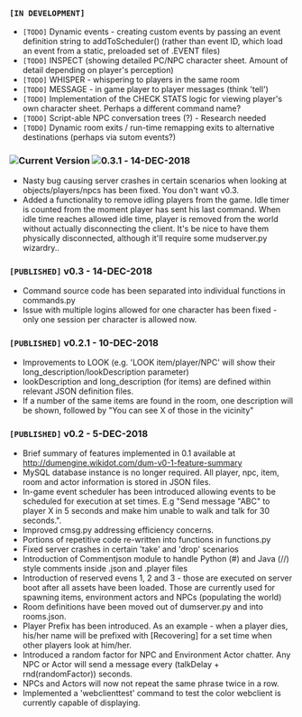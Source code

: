 ### `[IN DEVELOPMENT]`
- `[TODO]` Dynamic events - creating custom events by passing an event definition string to addToScheduler() (rather than event ID, which load an event from a static, preloaded set of .EVENT files)
- `[TODO]` INSPECT (showing detailed PC/NPC character sheet. Amount of detail depending on player's perception)
- `[TODO]` WHISPER - whispering to players in the same room
- `[TODO]` MESSAGE - in game player to player messages (think 'tell')
- `[TODO]` Implementation of the CHECK STATS logic for viewing player's own character sheet. Perhaps a different command name?
- `[TODO]` Script-able NPC conversation trees (?) - Research needed
- `[TODO]` Dynamic room exits / run-time remapping exits to alternative destinations (perhaps via sutom events?)

### ![Current Version](https://img.shields.io/badge/%20-Current%20Version-green.svg) ![0.3.1](https://img.shields.io/badge/%20-0.3.1-lightgrey.svg) - 14-DEC-2018
- Nasty bug causing server crashes in certain scenarios when looking at objects/players/npcs has been fixed. You don't want v0.3.
- Added a functionality to remove idling players from the game. Idle timer is counted from the moment player has sent his last command. When idle time reaches allowed idle time, player is removed from the world without actually disconnecting the client. It's be nice to have them physically disconnected, although it'll require some mudserver.py wizardry..

### `[PUBLISHED]` v0.3 - 14-DEC-2018
- Command source code has been separated into individual functions in commands.py
- Issue with multiple logins allowed for one character has been fixed - only one session per character is allowed now.

### `[PUBLISHED]` v0.2.1 - 10-DEC-2018
- Improvements to LOOK (e.g. 'LOOK item/player/NPC' will show their long_description/lookDescription parameter)
- lookDescription and long_description (for items) are defined within relevant JSON definition files.
- If a number of the same items are found in the room, one description will be shown, followed by "You can see X of those in the vicinity"

### `[PUBLISHED]`  v0.2 - 5-DEC-2018
- Brief summary of features implemented in 0.1 available at http://dumengine.wikidot.com/dum-v0-1-feature-summary
- MySQL database instance is no longer required. All player, npc, item, room and actor information is stored in JSON files.
- In-game event scheduler has been introduced allowing events to be scheduled for execution at set times. E.g "Send message "ABC" to player X in 5 seconds and make him unable to walk and talk for 30 seconds.".
- Improved cmsg.py addressing efficiency concerns.
- Portions of repetitive code re-written into functions in functions.py
- Fixed server crashes in certain 'take' and 'drop' scenarios
- Introduction of Commentjson module to handle Python (#) and Java (//) style comments inside .json and .player files
- Introduction of reserved evens 1, 2 and 3 - those are executed on server boot after all assets have been loaded. Those are currently used for spawning items, environment actors and NPCs (populating the world)
- Room definitions have been moved out of dumserver.py and into rooms.json.
- Player Prefix has been introduced. As an example - when a player dies, his/her name will be prefixed with [Recovering] for a set time when other players look at him/her.
- Introduced a random factor for NPC and Environment Actor chatter. Any NPC or Actor will send a message every (talkDelay + rnd(randomFactor)) seconds.
- NPCs and Actors will now not repeat the same phrase twice in a row.
- Implemented a 'webclienttest' command to test the color webclient is currently capable of displaying.


